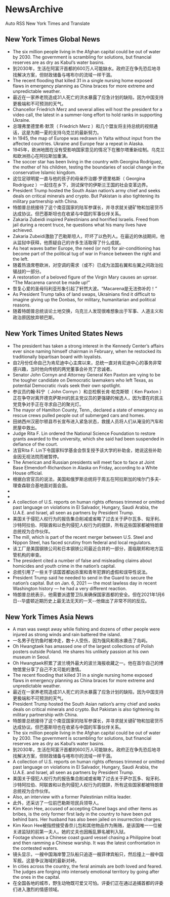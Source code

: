# NewsArchive
Auto RSS New York Times and Translate

## New York Times Global News
* The six million people living in the Afghan capital could be out of water by 2030. The government is scrambling for solutions, but financial reserves are as dry as Kabul’s water basins.
* 到2030年，生活在阿富汗首都的600万人可能缺水。政府正在争先恐后地寻找解决方案，但财政储备与喀布尔的流域一样干涸。
* The recent flooding that killed 31 in a single nursing home exposed flaws in emergency planning as China braces for more extreme and unpredictable weather.
* 最近在一家养老院造成31人死亡的洪水暴露了应急计划的缺陷，因为中国支持更极端和不可预测的天气。
* Chancellor Friedrich Merz and several allies will host the president for a video call, the latest in a summer-long effort to hold ranks in supporting Ukraine.
* 总理弗里德里希·默茨（ Friedrich Merz ）和几个盟友将主持总统的视频通话，这是为期一夏的支持乌克兰的最新努力。
* In 1945, the map of Europe was redrawn in Yalta without input from the affected countries. Ukraine and Europe fear a repeat in Alaska.
* 1945年，欧洲地图在没有受影响国家意见的情况下在雅尔塔重新绘制。乌克兰和欧洲担心在阿拉斯加重演。
* The soccer star has been living in the country with Georgina Rodríguez, the mother of his children, testing the boundaries of social change in the conservative Islamic kingdom.
* 这位足球明星一直与他的孩子的母亲乔治娜·罗德里格斯（ Georgina Rodríguez ）一起住在乡下，测试保守的伊斯兰王国的社会变革边界。
* President Trump hosted the South Asian nation’s army chief and seeks deals on critical minerals and crypto. But Pakistan is also tightening its military partnership with China.
* 特朗普总统接待了这个南亚国家的陆军参谋长，并寻求就关键矿物和加密货币达成协议。但巴基斯坦也在收紧与中国的军事伙伴关系。
* Zakaria Zubeidi inspired Palestinians and horrified Israelis. Freed from jail during a recent truce, he questions what his many lives have achieved.
* Zakaria Zubeidi激励了巴勒斯坦人，吓坏了以色列人。在最近的休战期间，他从监狱中获释，他质疑自己的许多生活取得了什么成就。
* As heat waves batter Europe, the need (or not) for air-conditioning has become part of the political tug of war in France between the right and the left.
* 随着热浪席卷欧洲，对空调的需求（或不）已成为法国右翼和左翼之间政治拉锯战的一部分。
* A restoration of a beloved figure of the Virgin Mary causes an uproar. “The Macarena cannot be made up!”
* 恢复心爱的圣母玛利亚形象引起了轩然大波。“Macarena是无法弥补的！”
* As President Trump talks of land swaps, Ukrainians find it difficult to imagine giving up the Donbas, for military, humanitarian and political reasons.
* 随着特朗普总统谈论土地交换，乌克兰人发现很难想象出于军事、人道主义和政治原因放弃顿巴斯。

## New York Times United States News
* The president has taken a strong interest in the Kennedy Center’s affairs ever since naming himself chairman in February, when he restocked its traditionally bipartisan board with loyalists.
* 自2月份任命自己为肯尼迪中心主席以来，总统一直对肯尼迪中心的事务非常感兴趣，当时他向传统的两党董事会补充了忠诚者。
* Senator John Cornyn and Attorney General Ken Paxton are vying to be the tougher candidate on Democratic lawmakers who left Texas, as potential Democratic rivals seek their own spotlight.
* 参议员约翰·科宁（ John Cornyn ）和总检察长肯·帕克斯顿（ Ken Paxton ）正在争夺对离开德克萨斯州的民主党议员的更强硬的候选人，因为潜在的民主党竞争对手正在寻求自己的聚光灯。
* The mayor of Hamilton County, Tenn., declared a state of emergency as rescue crews pulled people out of submerged cars and homes.
* 田纳西州汉密尔顿县市长宣布进入紧急状态，救援人员将人们从淹没的汽车和房屋中救出。
* Judge Rita F. Lin ordered the National Science Foundation to restore grants awarded to the university, which she said had been suspended in defiance of the court.
* 法官Rita F. Lin下令国家科学基金会恢复授予该大学的补助金，她说这些补助金因无视法院而被暂停。
* The American and Russian presidents will meet face to face at Joint Base Elmendorf-Richardson in Alaska on Friday, according to a White House official.
* 根据白宫官员的说法，美国和俄罗斯总统将于周五在阿拉斯加的埃尔门多夫-理查森联合基地面对面会面。
* 
* 
* A collection of U.S. reports on human rights offenses trimmed or omitted past language on violations in El Salvador, Hungary, Saudi Arabia, the U.A.E. and Israel, all seen as partners by President Trump.
* 美国关于侵犯人权行为的报告集合削减或省略了过去关于萨尔瓦多、匈牙利、沙特阿拉伯、阿联酋和以色列侵犯人权行为的措辞，所有这些国家都被特朗普总统视为合作伙伴。
* The mill, which is part of the recent merger between U.S. Steel and Nippon Steel, has faced scrutiny from federal and local regulators.
* 该工厂是美国钢铁公司和日本钢铁公司最近合并的一部分，面临联邦和地方监管机构的审查。
* The president cited a number of false and misleading claims about homicides and youth crime in the nation’s capital.
* 总统引用了一些关于该国首都凶杀案和青年犯罪的虚假和误导性说法。
* President Trump said he needed to send in the Guard to secure the nation’s capital. But on Jan. 6, 2021 — the most lawless day in recent Washington history — he had a very different reaction.
* 特朗普总统表示，他需要派遣警卫队来确保国家首都的安全。但在2021年1月6日--华盛顿近期历史上最无法无天的一天--他做出了非常不同的反应。

## New York Times Asia News
* A man was swept away while fishing and dozens of other people were injured as strong winds and rain battered the island.
* 一名男子在钓鱼时被冲走，数十人受伤，因为强风和雨水袭击了岛屿。
* Oh Hwangtaek has amassed one of the largest collections of Polish posters outside Poland. He shares his unlikely passion at his own museum in Seoul.
* Oh Hwangtaek积累了波兰境外最大的波兰海报收藏之一。他在首尔自己的博物馆里分享了自己不太可能的激情。
* The recent flooding that killed 31 in a single nursing home exposed flaws in emergency planning as China braces for more extreme and unpredictable weather.
* 最近在一家养老院造成31人死亡的洪水暴露了应急计划的缺陷，因为中国支持更极端和不可预测的天气。
* President Trump hosted the South Asian nation’s army chief and seeks deals on critical minerals and crypto. But Pakistan is also tightening its military partnership with China.
* 特朗普总统接待了这个南亚国家的陆军参谋长，并寻求就关键矿物和加密货币达成协议。但巴基斯坦也在收紧与中国的军事伙伴关系。
* The six million people living in the Afghan capital could be out of water by 2030. The government is scrambling for solutions, but financial reserves are as dry as Kabul’s water basins.
* 到2030年，生活在阿富汗首都的600万人可能缺水。政府正在争先恐后地寻找解决方案，但财政储备与喀布尔的流域一样干涸。
* A collection of U.S. reports on human rights offenses trimmed or omitted past language on violations in El Salvador, Hungary, Saudi Arabia, the U.A.E. and Israel, all seen as partners by President Trump.
* 美国关于侵犯人权行为的报告集合削减或省略了过去关于萨尔瓦多、匈牙利、沙特阿拉伯、阿联酋和以色列侵犯人权行为的措辞，所有这些国家都被特朗普总统视为合作伙伴。
* Also, an interview with a former Palestinian militia leader.
* 此外，还采访了一位前巴勒斯坦民兵领导人。
* Kim Keon Hee, accused of accepting Chanel bags and other items as bribes, is the only former first lady in the country to have been put behind bars. Her husband has also been jailed on insurrection charges.
* Kim Keon Hee被指控接受香奈儿包和其他物品作为贿赂，是该国唯一一位被关进监狱的前第一夫人。她的丈夫也因叛乱罪名被判入狱。
* Footage shows a Chinese coast guard vessel chasing a Philippine boat and then ramming a Chinese warship. It was the latest confrontation in the contested waters.
* 镜头显示，一艘中国海岸警卫队船只追逐一艘菲律宾船只，然后撞上一艘中国军舰。这是争议海域的最新对峙。
* In cities across the country, the feral animals are both loved and feared. The judges are forging into intensely emotional territory by going after the ones in the capital.
* 在全国各地的城市，野生动物既可爱又可怕。评委们正在通过追捕首都的评委们进入激烈的情感领域。

